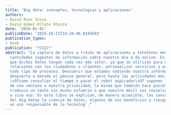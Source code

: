 ```yaml
---
title: 'Big data: conceptos, tecnologías y aplicaciones'
authors:
- David Ríos Insua
- David Gómez-Ullate Oteiza
date: '2019-01-01'
publishDate: '2025-10-21T14:38:48.834589Z'
publication_types:
- book
publication: '*CSIC*'
abstract: "La captura de datos a través de aplicaciones y teléfonos móviles produce
  cantidades ingentes de información sobre nuestro día a dá online. Es por ello comprensible
  que dichos datos tengan cada vez más valor, ya que se utilizan para mejorar las
  relaciones con los ciudadanos o clientes, personalizar servicios y productos y automatizar
  todo tipo de procesos. Descubrir que estamos cediendo nuestra información personal
  despierta a menudo el pánico general, pero hasta las actividades más rutinarias
  \x97como consultar el tiempo o pasar el robot aspirador\x97 suponen la apertura
  de una ventana a nuestra privacidad; la misma que también hace posible que una aplicación
  traduzca un texto sin mucho esfuerzo o que nuestro móvil nos resuelva una duda preguntándole
  a viva voz. En este libro se explican, de manera accesible, los conceptos básicos
  del big datay la ciencia de datos, algunos de sus beneficios y riesgos, y se promueve
  un uso responsable de la tecnolog'.́"
---
```

